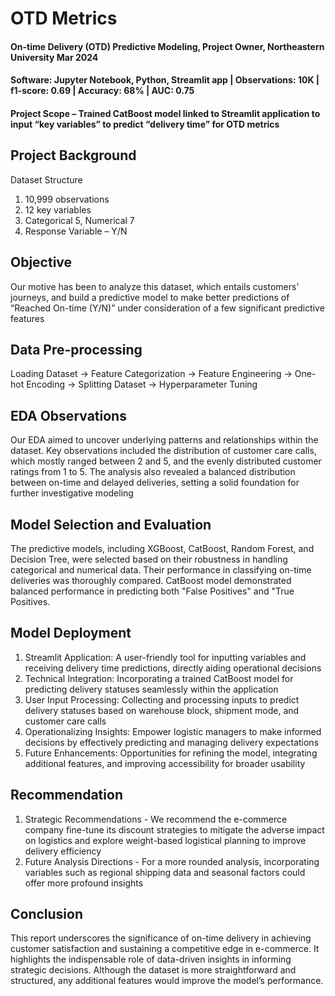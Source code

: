 # OTD Metrics

#### On-time Delivery (OTD) Predictive Modeling, Project Owner, Northeastern University Mar 2024
#### Software: Jupyter Notebook, Python, Streamlit app | Observations: 10K | f1-score: 0.69 | Accuracy: 68% | AUC: 0.75
#### Project Scope – Trained CatBoost model linked to Streamlit application to input “key variables” to predict “delivery time” for OTD metrics

## Project Background
Dataset Structure
1. 10,999 observations​
2. 12 key variables​
3. Categorical 5, Numerical 7​
4. Response Variable – Y/N​

## Objective
Our motive has been to analyze this dataset, which entails customers’ journeys, and build a predictive model to make better predictions of “Reached On-time (Y/N)” under consideration of a few significant predictive features

## Data Pre-processing
Loading Dataset -> Feature Categorization -> Feature Engineering -> One-hot Encoding -> Splitting Dataset -> Hyperparameter Tuning

## EDA Observations
Our EDA aimed to uncover underlying patterns and relationships within the dataset. Key observations included the distribution of customer care calls, which mostly ranged between 2 and 5, and the evenly distributed customer ratings from 1 to 5. The analysis also revealed a balanced distribution between on-time and delayed deliveries, setting a solid foundation for further investigative modeling

## Model Selection and Evaluation
The predictive models, including XGBoost, CatBoost, Random Forest, and Decision Tree, were selected based on their robustness in handling categorical and numerical data. Their performance in classifying on-time deliveries was thoroughly compared. CatBoost model demonstrated balanced performance in predicting both "False Positives" and "True Positives.

## Model Deployment
1. Streamlit Application: A user-friendly tool for inputting variables and receiving delivery time predictions, directly aiding operational decisions
2. Technical Integration: Incorporating a trained CatBoost model for predicting delivery statuses seamlessly within the application
3. User Input Processing: Collecting and processing inputs to predict delivery statuses based on warehouse block, shipment mode, and customer care calls
4. Operationalizing Insights: Empower logistic managers to make informed decisions by effectively predicting and managing delivery expectations
5. Future Enhancements: Opportunities for refining the model, integrating additional features, and improving accessibility for broader usability

## Recommendation
1. Strategic Recommendations​ - We recommend the e-commerce company fine-tune its discount strategies to mitigate the adverse impact on logistics and explore weight-based logistical planning to improve delivery efficiency
2. Future Analysis Directions​ - For a more rounded analysis, incorporating variables such as regional shipping data and seasonal factors could offer more profound insights​

## Conclusion​
This report underscores the significance of on-time delivery in achieving customer satisfaction and sustaining a competitive edge in e-commerce. It highlights the indispensable role of data-driven insights in informing strategic decisions. Although the dataset is more straightforward and structured, any additional features would improve the model’s performance.​



​

​

​

​

​

​

​

​
​

​
